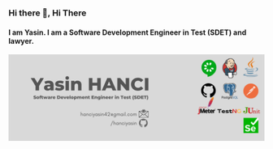 ### Hi there 👋, Hi There
#### I am Yasin. I am a Software Development Engineer in Test (SDET) and lawyer. 
![I am Yasin. I am a Software Development Engineer in Test (SDET) and lawyer. ](https://github.com/hanciyasin/hanciyasin/blob/main/AFISH.png)






